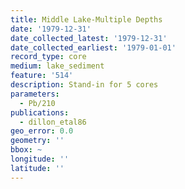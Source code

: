 ```yaml
---
title: Middle Lake-Multiple Depths
date: '1979-12-31'
date_collected_latest: '1979-12-31'
date_collected_earliest: '1979-01-01'
record_type: core
medium: lake_sediment
feature: '514'
description: Stand-in for 5 cores
parameters:
  - Pb/210
publications:
  - dillon_etal86
geo_error: 0.0
geometry: ''
bbox: ~
longitude: ''
latitude: ''
---
```

